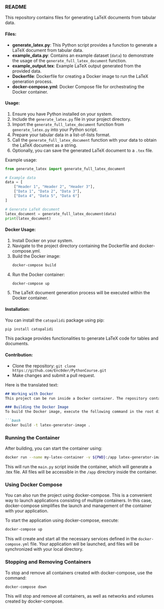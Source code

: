 ### README

This repository contains files for generating LaTeX documents from tabular data.

#### Files:
- **generate_latex.py**: This Python script provides a function to generate a LaTeX document from tabular data.
- **example_data.py**: Contains an example dataset (`data`) to demonstrate the usage of the `generate_full_latex_document` function.
- **example_output.tex**: Example LaTeX output generated from the provided data.
- **Dockerfile**: Dockerfile for creating a Docker image to run the LaTeX generation process.
- **docker-compose.yml**: Docker Compose file for orchestrating the Docker container.

#### Usage:
1. Ensure you have Python installed on your system.
2. Include the `generate_latex.py` file in your project directory.
3. Import the `generate_full_latex_document` function from `generate_latex.py` into your Python script.
4. Prepare your tabular data in a list-of-lists format.
5. Call the `generate_full_latex_document` function with your data to obtain the LaTeX document as a string.
6. Optionally, you can save the generated LaTeX document to a `.tex` file.

Example usage:
```python
from generate_latex import generate_full_latex_document

# Example data
data = [
    ["Header 1", "Header 2", "Header 3"],
    ["Data 1", "Data 2", "Data 3"],
    ["Data 4", "Data 5", "Data 6"]
]

# Generate LaTeX document
latex_document = generate_full_latex_document(data)
print(latex_document)
```

#### Docker Usage:
1. Install Docker on your system.
2. Navigate to the project directory containing the Dockerfile and docker-compose.yml.
3. Build the Docker image:
   ```bash
   docker-compose build
   ```
4. Run the Docker container:
   ```bash
   docker-compose up
   ```
5. The LaTeX document generation process will be executed within the Docker container.

#### Installation:
You can install the `catopalidi` package using pip:
```bash
pip install catopalidi
```

This package provides functionalities to generate LaTeX code for tables and documents.

#### Contribution:
- Clone the repository: `git clone https://github.com/Enc0der/PythonCourse.git`
- Make changes and submit a pull request.

Here is the translated text:

```markdown
## Working with Docker
This project can be run inside a Docker container. The repository contains a Dockerfile that creates an image containing all the necessary dependencies for running the project, including Python 3.8 and LaTeX.

### Building the Docker Image
To build the Docker image, execute the following command in the root directory of the project:

```bash
docker build -t latex-generator-image .
```

### Running the Container
After building, you can start the container using:

```bash
docker run --name my-latex-container -v ${PWD}:/app latex-generator-image
```

This will run the `main.py` script inside the container, which will generate a .tex file. All files will be accessible in the `/app` directory inside the container.

### Using Docker Compose
You can also run the project using docker-compose. This is a convenient way to launch applications consisting of multiple containers. In this case, docker-compose simplifies the launch and management of the container with your application.

To start the application using docker-compose, execute:

```bash
docker-compose up
```

This will create and start all the necessary services defined in the `docker-compose.yml` file. Your application will be launched, and files will be synchronized with your local directory.

### Stopping and Removing Containers
To stop and remove all containers created with docker-compose, use the command:

```bash
docker-compose down
```

This will stop and remove all containers, as well as networks and volumes created by docker-compose.
